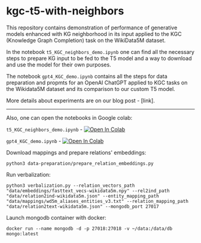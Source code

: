 # kgc-t5-with-neighbors

This repository contains demonstration of performance of generative models enhanced with KG neighborhood in its input applied to the KGC (Knowledge Graph Completion) task on the WikiData5M dataset.

In the notebook ```t5_KGC_neighbors_demo.ipynb``` one can find all the necessary steps to prepare KG input to be fed to the T5 model and a way to download and use the model for their own purposes.

The notebook ```gpt4_KGC_demo.ipynb``` contains all the steps for data preparation and propmts for an OpenAI ChatGPT applied to KGC tasks on the Wikidata5M dataset and its comparison to our custom T5 model.

More details about experiments are on our blog post - [link].

---

Also, one can open the notebooks in Google colab:

```t5_KGC_neighbors_demo.ipynb``` - [![Open In Colab](https://colab.research.google.com/assets/colab-badge.svg)](https://colab.research.google.com/github/screemix/kgc-t5-with-neighbors/blob/main/t5_KGC_neighbors_demo.ipynb#scrollTo=ixe4066dgVbB) 

```gpt4_KGC_demo.ipynb``` - [![Open In Colab](https://colab.research.google.com/assets/colab-badge.svg)](https://colab.research.google.com/github/screemix/kgc-t5-with-neighbors/blob/main/gpt4_KGC_demo.ipynb)

Download mappings and prepare relations' embeddings:

```python3 data-preparation/prepare_relation_embeddings.py```

Run verbalization:

```python3 verbalization.py --relation_vectors_path "data/embeddings/fasttext_vecs-wikidata5m.npy" --rel2ind_path "data/relation2ind-wikidata5m.json" --entity_mapping_path "data/mappings/wd5m_aliases_entities_v3.txt" --relation_mapping_path "data/relation2text-wikidata5m.json" --mongodb_port 27017```

Launch mongodb container with docker:

```docker run --name mongodb -d -p 27018:27018 -v ~/data:/data/db mongo:latest```
